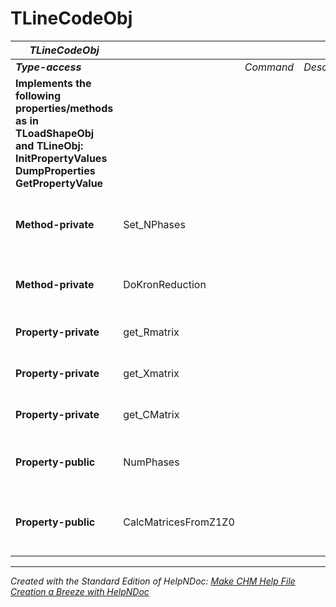 # TLineCodeObj

| ***TLineCodeObj*** |  |  |  |  |
| --- | --- | --- | --- | --- |
| ***Type-access*** |  | *Command* | *Description* |  |
| **Implements the following properties/methods as in TLoadShapeObj and TLineObj:** **InitPropertyValues**&nbsp; **DumpProperties** **GetPropertyValue** |  |  |  |  |
| **Method-private** | Set\_NPhases |  |  | Sets the number of phases for this line model. |
| **Method-private** | DoKronReduction |  |  | Applies the Kron reduction to the model. |
| **Property-private** | get\_Rmatrix |  |  | Returns the R matrix as a string. |
| **Property-private** | get\_Xmatrix |  |  | Returns the X matrix as a string. |
| **Property-private** | get\_CMatrix |  |  | Returns the C matrix as a string. |
| **Property-public** | NumPhases |  |  | PA FNPhases (variable) and Set\_Nphases. |
| **Property-public** | CalcMatricesFromZ1Z0 |  |  | Calculates the sequence impedances matrices for this model. |



***
_Created with the Standard Edition of HelpNDoc: [Make CHM Help File Creation a Breeze with HelpNDoc](<https://www.helpndoc.com/feature-tour/create-chm-help-files/>)_
